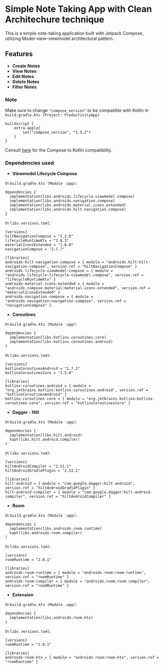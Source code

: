 # Simple Note Taking App with Clean Architechure technique

This is a simple note-taking application built with Jetpack Compose, utilizing Model–view–viewmodel architectural pattern.

## Features

- **Create Notes**
- **View Notes**
- **Edit Notes**
- **Delete Notes**
- **Filter Notes**

### Note

Make sure to change `"compose_version"` to be compatible with Kotlin in `build.gradle.kts (Project: ProductivityApp)`
```
buildscript {
    extra.apply{
        set("compose_version", "1.5.2")
    }
}
```
Consult [here](https://developer.android.com/jetpack/androidx/releases/compose-kotlin) for the Compose to Kotlin compatibility.

### Dependencies used
- **Viewmodel Lifecycle Compose**

in `build.gradle.kts (Module :app)`:
```
dependencies {
  implementation(libs.androidx.lifecycle.viewmodel.compose)
  implementation(libs.androidx.navigation.compose)
  implementation(libs.androidx.material.icons.extended)
  implementation(libs.androidx.hilt.navigation.compose)
}
```
in `libs.versions.toml`:
```
[versions]
hiltNavigationCompose = "1.2.0"
lifecycleRuntimeKtx = "2.8.3"
materialIconsExtended = "1.6.8"
navigationCompose = "2.7.7"

[libraries]
androidx-hilt-navigation-compose = { module = "androidx.hilt:hilt-navigation-compose", version.ref = "hiltNavigationCompose" }
androidx-lifecycle-viewmodel-compose = { module = "androidx.lifecycle:lifecycle-viewmodel-compose", version.ref = "lifecycleRuntimeKtx" }
androidx-material-icons-extended = { module = "androidx.compose.material:material-icons-extended", version.ref = "materialIconsExtended" }
androidx-navigation-compose = { module = "androidx.navigation:navigation-compose", version.ref = "navigationCompose" }
```

- **Coroutines**

in `build.gradle.kts (Module :app)`:
```
dependencies {
  implementation(libs.kotlinx.coroutines.core)
  implementation(libs.kotlinx.coroutines.android)
)
```

in `libs.versions.toml`:
```
[versions]
kotlinxCoroutinesAndroid = "1.7.3"
kotlinxCoroutinesCore = "1.5.0"

[libraries]
kotlinx-coroutines-android = { module = "org.jetbrains.kotlinx:kotlinx-coroutines-android", version.ref = "kotlinxCoroutinesAndroid" }
kotlinx-coroutines-core = { module = "org.jetbrains.kotlinx:kotlinx-coroutines-core", version.ref = "kotlinxCoroutinesCore" }
```

- **Dagger - Hilt**
  
in `build.gradle.kts (Module :app)`:
```
dependencies {
  implementation(libs.hilt.android)
  kapt(libs.hilt.android.compiler)
)
```

in `libs.versions.toml`:
```
[versions]
hiltAndroidCompiler = "2.51.1"
hiltAndroidGradlePlugin = "2.51.1"

[libraries]
hilt-android = { module = "com.google.dagger:hilt-android", version.ref = "hiltAndroidGradlePlugin" }
hilt-android-compiler = { module = "com.google.dagger:hilt-android-compiler", version.ref = "hiltAndroidCompiler" }
```

- **Room**
  
in `build.gradle.kts (Module :app)`:
```
dependencies {
  implementation(libs.androidx.room.runtime)
  kapt(libs.androidx.room.compiler)
)
```

in `libs.versions.toml`:
```
[versions]
roomRuntime = "2.6.1"

[libraries]
androidx-room-runtime = { module = "androidx.room:room-runtime", version.ref = "roomRuntime" }
androidx-room-compiler = { module = "androidx.room:room-compiler", version.ref = "roomRuntime" }
```

- **Extension**
  
in `build.gradle.kts (Module :app)`:
```
dependencies {
  implementation(libs.androidx.room.ktx)
)
```

in `libs.versions.toml`:
```
[versions]
roomRuntime = "2.6.1"

[libraries]
androidx-room-ktx = { module = "androidx.room:room-ktx", version.ref = "roomRuntime" }
```
